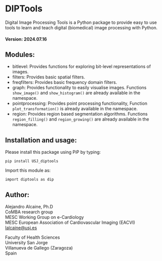 # DIPTools
Digital Image Processing Tools is a Python package to provide easy to use tools to learn and teach digital (biomedical) image processing with Python.

#### Version: 2024.07.16

## Modules:
* bitlevel: Provides functions for exploring bit-level representations of images. 
* filters: Provides basic spatial filters. 
* freqfilters: Provides basic frequency domain filters. 
* graph: Provides functionality to easily visualise images. Functions `show_image()` and `show_histogram()` are already available in the namespace. 
* pointprocessing: Provides point processing functionality, Function `plot_transformation()` is already available in the namespace.
* region: Provides region based segmentation algorithms. Functions `region_filling()` and `region_growing()` are already available in the namespace. 

## Installation and usage:

Please install this package using PiP by typing:

`pip install USJ_diptools`

Import this module as:

`import diptools as dip`

## Author:
Alejandro Alcaine, Ph.D\
CoMBA research group\
MESC Working Group on e-Cardiology\
MESC European Association of Cardiovascular Imaging (EACVI)\
lalcaine@usj.es

Faculty of Health Sciences\
University San Jorge\
Villanueva de Gallego (Zaragoza)\
Spain